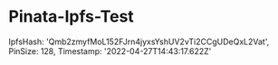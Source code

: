 # Pinata-Ipfs-Test
IpfsHash: 'Qmb2zmyfMoL152FJrn4jyxsYshUV2vTi2CCgUDeQxL2Vat',
  PinSize: 128,
  Timestamp: '2022-04-27T14:43:17.622Z'
